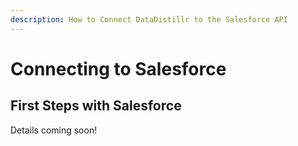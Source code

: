 ```yaml
---
description: How to Connect DataDistillr to the Salesforce API
---
```


# Connecting to Salesforce

## First Steps with Salesforce

Details coming soon!